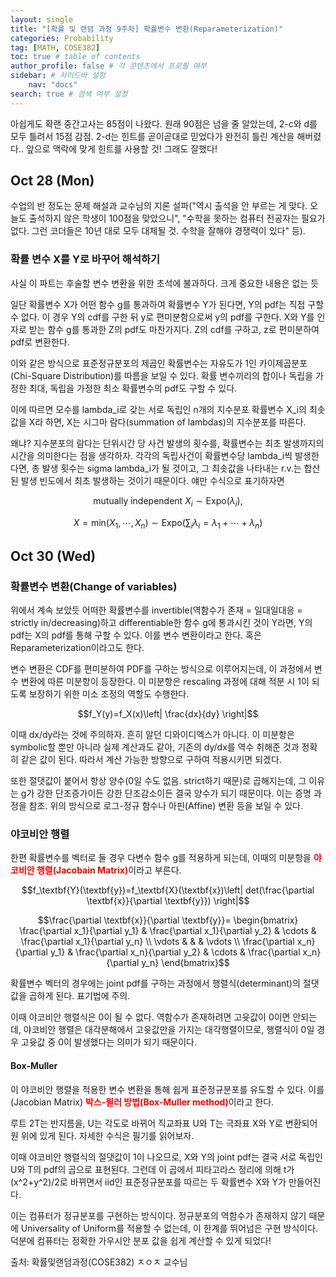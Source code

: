 ```yaml
---
layout: single
title: "[확률 및 랜덤 과정 9주차] 확률변수 변환(Reparameterization)"
categories: Probability
tag: [MATH, COSE382]
toc: true # table of contents
author_profile: false # 각 콘텐츠에서 프로필 여부
sidebar: # 사이드바 설정
    nav: "docs"
search: true # 검색 여부 설정
---
```

<head>
    <!-- Latex -->
    <script src="https://cdn.mathjax.org/mathjax/latest/MathJax.js?config=TeX-AMS-MML_HTMLorMML" type="text/javascript"></script>
</head>
<style>
    th, td {
        text-align: center;
    }
    .r {
        color: red;
    }
</style>

아쉽게도 확랜 중간고사는 85점이 나왔다. 원래 90점은 넘을 줄 알았는데, 2-c와 d를 모두 틀려서 15점 감점. 2-d는 힌트를 곧이곧대로 믿었다가 완전히 틀린 계산을 해버렸다.. 앞으로 맥락에 맞게 힌트를 사용할 것! 그래도 잘했다!

## Oct 28 (Mon)

수업의 반 정도는 문제 해설과 교수님의 지론 설파("역시 출석을 안 부르는 게 맞다. 오늘도 출석하지 않은 학생이 100점을 맞았으니", "수학을 못하는 컴퓨터 전공자는 필요가 없다. 그런 코더들은 10년 대로 모두 대체될 것. 수학을 잘해야 경쟁력이 있다" 등).

### 확률 변수 X를 Y로 바꾸어 해석하기

사실 이 파트는 후술할 변수 변환을 위한 초석에 불과하다. 크게 중요한 내용은 없는 듯

일단 확률변수 X가 어떤 함수 g를 통과하여 확률변수 Y가 된다면, Y의 pdf는 직접 구할 수 없다. 이 경우 Y의 cdf를 구한 뒤 y로 편미분함으로써 y의 pdf를 구한다. X와 Y를 인자로 받는 함수 g를 통과한 Z의 pdf도 마찬가지다. Z의 cdf를 구하고, z로 편미분하여 pdf로 변환한다.

이와 같은 방식으로 표준정규분포의 제곱인 확률변수는 자유도가 1인 카이제곱분포(Chi-Square Distribution)를 따름을 보일 수 있다. 확률 변수끼리의 합이나 독립을 가정한 최대, 독립을 가정한 최소 확률변수의 pdf도 구할 수 있다.

이에 따르면 모수를 lambda_i로 갖는 서로 독립인 n개의 지수분포 확률변수 X_i의 최솟값을 X라 하면, X는 시그마 람다(summation of lambdas)의 지수분포를 따른다.

왜냐? 지수분포의 람다는 단위시간 당 사건 발생의 횟수를, 확률변수는 최초 발생까지의 시간을 의미한다는 점을 생각하자. 각각의 독립사건이 확률변수당 lambda_i씩 발생한다면, 총 발생 횟수는 sigma lambda_i가 될 것이고, 그 최솟값을 나타내는 r.v.는 합산된 발생 빈도에서 최초 발생하는 것이기 때문이다. 얘만 수식으로 표기하자면

$$\text{mutually independent }X_i\sim \text{Expo}(\lambda_i),$$

$$X=\text{min}(X_1,\cdots,X_n)\sim \text{Expo}(\sum_i\lambda_i=\lambda_1+\cdots+\lambda_n)$$

## Oct 30 (Wed)

### 확률변수 변환(Change of variables)

위에서 계속 보았듯 어떠한 확률변수를 invertible(역함수가 존재 = 일대일대응 = strictly in/decreasing)하고 differentiable한 함수 g에 통과시킨 것이 Y라면, Y의 pdf는 X의 pdf를 통해 구할 수 있다. 이를 변수 변환이라고 한다. 혹은 Reparameterization이라고도 한다.

변수 변환은 CDF를 편미분하여 PDF를 구하는 방식으로 이루어지는데, 이 과정에서 변수 변환에 따른 미분항이 등장한다. 이 미분항은 rescaling 과정에 대해 적분 시 1이 되도록 보장하기 위한 미소 조정의 역할도 수행한다.

$$f_Y(y)=f_X(x)\left| \frac{dx}{dy} \right|$$

이때 dx/dy라는 것에 주의하자. 흔히 알던 디와이디엑스가 아니다. 이 미분항은 symbolic할 뿐만 아니라 실제 계산과도 같아, 기존의 dy/dx를 역수 취해준 것과 정확히 같은 값이 된다. 따라서 계산 가능한 방향으로 구하여 적용시키면 되겠다.

또한 절댓값이 붙어서 항상 양수(0일 수도 없음. strict하기 때문)로 곱해지는데, 그 이유는 g가 강한 단조증가이든 강한 단조감소이든 결국 양수가 되기 때문이다. 이는 증명 과정을 참조. 위의 방식으로 로그-정규 함수나 아핀(Affine) 변환 등을 보일 수 있다.

### 야코비안 행렬

한편 확률변수를 벡터로 둘 경우 다변수 함수 g를 적용하게 되는데, 이때의 미분항을 <strong class="r">야코비안 행렬(Jacobain Matrix)</strong>이라고 부른다.

$$f_\textbf{Y}(\textbf{y})=f_\textbf{X}(\textbf{x})\left| det(\frac{\partial \textbf{x}}{\partial \textbf{y}}) \right|$$

$$\frac{\partial \textbf{x}}{\partial \textbf{y}}=
\begin{bmatrix} 
   \frac{\partial x_1}{\partial y_1} & \frac{\partial x_1}{\partial y_2} & \cdots & \frac{\partial x_1}{\partial y_n}  \\
   \vdots & & & \vdots  \\
   \frac{\partial x_n}{\partial y_1} & \frac{\partial x_n}{\partial y_2} & \cdots & \frac{\partial x_n}{\partial y_n}
   \end{bmatrix}$$

확률변수 벡터의 경우에는 joint pdf를 구하는 과정에서 행렬식(determinant)의 절댓값을 곱하게 된다. 표기법에 주의.

이때 야코비안 행렬식은 0이 될 수 없다. 역함수가 존재하려면 고윳값이 0이면 안되는데, 야코비안 행렬은 대각분해에서 고윳값만을 가지는 대각행렬이므로, 행렬식이 0일 경우 고윳값 중 0이 발생했다는 의미가 되기 때문이다.

#### Box-Muller

이 야코비안 행렬을 적용한 변수 변환을 통해 쉽게 표준정규분포를 유도할 수 있다. 이를 (Jacobian Matrix) <strong class="r">박스-뮐러 방법(Box-Muller method)</strong>이라고 한다.

루트 2T는 반지름을, U는 각도로 바뀌어 직교좌표 U와 T는 극좌표 X와 Y로 변환되어 원 위에 있게 된다. 자세한 수식은 필기를 읽어보자.

이때 야코비안 행렬식의 절댓값이 1이 나오므로, X와 Y의 joint pdf는 결국 서로 독립인 U와 T의 pdf의 곱으로 표현된다. 그런데 이 곱에서 피타고라스 정리에 의해 t가 (x^2+y^2)/2로 바뀌면서 iid인 표준정규분포를 따르는 두 확률변수 X와 Y가 만들어진다.

이는 컴퓨터가 정규분포를 구현하는 방식이다. 정규분포의 역함수가 존재하지 않기 때문에 Universality of Uniform를 적용할 수 없는데, 이 한계를 뛰어넘은 구현 방식이다. 덕분에 컴퓨터는 정확한 가우시안 분포 값을 쉽게 계산할 수 있게 되었다!


출처: 확률및랜덤과정(COSE382) ㅈㅇㅈ 교수님
